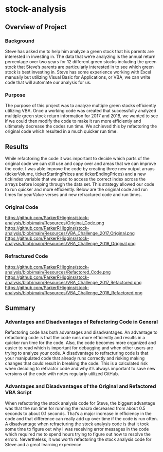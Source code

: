 # stock-analysis

## Overview of Project
### Background
Steve has asked me to help him analyze a green stock that his parents are interested in investing in.  The data that we’re analyzing is the annual return percentage over two years for 12 different green stocks including the green stock that Steve’s parents are particularly interested in to see which green stock is best investing in.  Steve has some experience working with Excel manually but utilizing Visual Basic for Applications, or VBA, we can write code that will automate our analysis for us.  
### Purpose
The purpose of this project was to analyze multiple green stocks efficiently utilizing VBA.  Once a working code was created that successfully analyzed multiple green stock return information for 2017 and 2018, we wanted to see if we could then modify the code to make it run more efficiently and ultimately decrease the codes run time.  We achieved this by refactoring the original code which resulted in a much quicker run time.

## Results
While refactoring the code it was important to decide which parts of the original code we can still use and copy over and areas that we can improve the code.  I was able improve the code by creating three new output arrays (tickerVolume, tickerStartingPrices and tickerEndingPrices) and a new tickIndex variable that we used to access the correct index across the arrays before looping through the data set.  This strategy allowed our code to run quicker and more efficiently.  Below are the original code and run times for yearValue verses and new refractured code and run times. 
### Original Code
https://github.com/ParkerRHiggins/stock-analysis/blob/main/Resources/Original_Code.png
https://github.com/ParkerRHiggins/stock-analysis/blob/main/Resources/VBA_Challenge_2017_Original.png
https://github.com/ParkerRHiggins/stock-analysis/blob/main/Resources/VBA_Challenge_2018_Original.png

### Refractured Code
https://github.com/ParkerRHiggins/stock-analysis/blob/main/Resources/Refactored_Code.png
https://github.com/ParkerRHiggins/stock-analysis/blob/main/Resources/VBA_Challenge_2017_Refactored.png
https://github.com/ParkerRHiggins/stock-analysis/blob/main/Resources/VBA_Challenge_2018_Refactored.png

## Summary
### Advantages and Disadvantages of Refactoring Code in General
Refactoring code has both advantages and disadvantages.  An advantage to refactoring code is that the code runs more efficiently and results in a quicker run time for the code.  Also, the code becomes more organized and easier to read which is important for debugging and when other users are trying to analyze your code.
A disadvantage to refracturing code is that your manipulated code that already runs correctly and risking making changes that could result in breaking the code.  This is a calculated risk when deciding to refractor code and why it’s always important to save new versions of the code with notes regularly utilized GitHub.
### Advantages and Disadvantages of the Original and Refactored VBA Script
When refactoring the stock analysis code for Steve, the biggest advantage was that the run time for running the macro decreased from about 0.5 seconds to about 0.1 seconds.  That’s a major increase in efficiency in the code and that difference can really add up over time if the code is run often.  
A disadvantage when refracturing the stock analysis code is that it took some time to figure out why I was receiving error messages in the code which required me to spend hours trying to figure out how to resolve the errors.  Nevertheless, it was worth refactoring the stock analysis code for Steve and a great learning experience.
